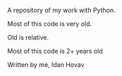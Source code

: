 A repository of my work with Python.

Most of this code is very old.

Old is relative.

Most of this code is 2+ years old

Written by me, Idan Hovav
